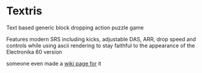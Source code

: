 # Textris
Text based generic block dropping action puzzle game 

Features modern SRS including kicks, adjustable DAS, ARR, drop speed and controls while using ascii rendering to stay faithful to the appearance of the Electronika 60 version

someone even made a [wiki page for](https://tetris.wiki/Textris_(rsninja)) it
